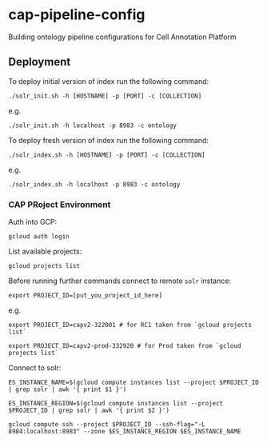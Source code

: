 # cap-pipeline-config
Building ontology pipeline configurations for Cell Annotation Platform

## Deployment

To deploy initial version of index run the following command:

    ./solr_init.sh -h [HOSTNAME] -p [PORT] -c [COLLECTION]

e.g.

    ./solr_init.sh -h localhost -p 8983 -c ontology

To deploy fresh version of index run the following command:

    ./solr_index.sh -h [HOSTNAME] -p [PORT] -c [COLLECTION]

e.g.

    ./solr_index.sh -h localhost -p 8983 -c ontology


### CAP PRoject Environment

Auth into GCP:

    gcloud auth login

List available projects:

    gcloud projects list

Before running further commands connect to remote `solr` instance:

    export PROJECT_ID=[put_you_project_id_here]

e.g.

    export PROJECT_ID=capv2-322001 # for RC1 taken from `gcloud projects list`

    export PROJECT_ID=capv2-prod-332920 # for Prod taken from `gcloud projects list`

Connect to solr:

    ES_INSTANCE_NAME=$(gcloud compute instances list --project $PROJECT_ID | grep solr | awk '{ print $1 }')

    ES_INSTANCE_REGION=$(gcloud compute instances list --project $PROJECT_ID | grep solr | awk '{ print $2 }')

    gcloud compute ssh --project $PROJECT_ID --ssh-flag="-L 8984:localhost:8983" --zone $ES_INSTANCE_REGION $ES_INSTANCE_NAME

